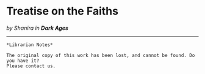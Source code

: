 # Treatise on the Faiths

_by Shanira in **Dark Ages**_

***

```
*Librarian Notes*

The original copy of this work has been lost, and cannot be found. Do you have it?
Please contact us.
```

